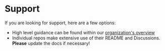 # Support

If you are looking for support, here are a few options:

- High level guidance can be found within our [organization's overview](https://github.legalzoom.com/engineering)
- Individual repos make extensive use of their README and Discussions. **Please** update the docs if necessary!
